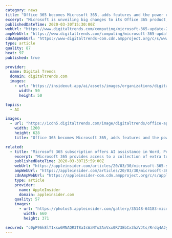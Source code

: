 ```yaml
---
category: news
title: "Office 365 becomes Microsoft 365, adds features and the power of AI"
excerpt: "Microsoft is unveiling big changes to its Office 365 product, the company said Monday, starting with a name change: Office 365 is now Microsoft 365, a change meant to signify to consumers that more of Microsoft is coming in the subscription service, such as tech support and the power of AI. The company is using AI to create new tools ..."
publishedDateTime: 2020-03-30T15:30:00Z
webUrl: "https://www.digitaltrends.com/computing/microsoft-365-update-2020/"
ampWebUrl: "https://www.digitaltrends.com/computing/microsoft-365-update-2020/?amp"
cdnAmpWebUrl: "https://www-digitaltrends-com.cdn.ampproject.org/c/s/www.digitaltrends.com/computing/microsoft-365-update-2020/?amp"
type: article
quality: 87
heat: 97
published: true

provider:
  name: Digital Trends
  domain: digitaltrends.com
  images:
    - url: "https://insideout.app/ai/assets/images/organizations/digitaltrends.com-50x50.jpg"
      width: 50
      height: 50

topics:
  - AI

images:
  - url: "https://icdn5.digitaltrends.com/image/digitaltrends/office-app-android-featured-image-1200x630-c-ar1.91.jpg"
    width: 1200
    height: 628
    title: "Office 365 becomes Microsoft 365, adds features and the power of AI"

related:
  - title: "Microsoft 365 subscription offers AI assistance in Word, PowerPoint"
    excerpt: "Microsoft 365 provides access to a collection of extra tools on top of what is currently offered as part of Office 365. The new elements largely aim to provide AI-based assistance to customers, as well as other extra features. For writers, Microsoft Editor will tell users how to improve their text by changing grammar and proposing structural ..."
    publishedDateTime: 2020-03-30T15:59:00Z
    webUrl: "https://appleinsider.com/articles/20/03/30/microsoft-365-subscription-offers-ai-assistance-in-word-powerpoint"
    ampWebUrl: "https://appleinsider.com/articles/20/03/30/microsoft-365-subscription-offers-ai-assistance-in-word-powerpoint/amp/"
    cdnAmpWebUrl: "https://appleinsider-com.cdn.ampproject.org/c/s/appleinsider.com/articles/20/03/30/microsoft-365-subscription-offers-ai-assistance-in-word-powerpoint/amp/"
    type: article
    provider:
      name: AppleInsider
      domain: appleinsider.com
    quality: 57
    images:
      - url: "https://photos5.appleinsider.com/gallery/35148-64183-microsoft-word-editor-l.jpg"
        width: 660
        height: 371

secured: "c0pP96k8lT1xsw6MNAQR3T8aIsWaNTu2AnVxx0R73EbCx3hzVJts/Rrdq4AJyjtDnPtEJHIWqfJv5Jyz+Hj6fWoDNvx4vVJ4lg1awzg+VZvRdrRSgYuZJrZYH7jVDAIETguI0BFnFZXuxxYlabUZHJo3a8cIUwEuMp275rLOqFosXIu9IY6s9qwncLS+6XCshBfODI2J/QpAVPx3INGGHINoV8heRg4BrOCZ9sJ33r4DU+AReK3H2ge0/Ifc5eD8APPdEri5UGSaqPbpSsU8uoIntmr5tBtGYeIlqjYT4RFk2MwV40BBZqYOvOI2tYo6Te+lWs2KC/A16pbAf3AkB4ozbPI9n1pz9V8+WMFgwjoUaoP6LcLNmJapJPjLbAzcH4HC94Ga/vuDa4Mg3I2HcgIIgWxHHMp2x1sF0njJSORm6gJnkKSU0Lqezjk8q4FjK61QAqkptqZqeKNGO/RhMY9LY5QNJy5BJCXlMa0PPMg=;F3yWO5e4szfumadCTTpGsw=="
---
```


